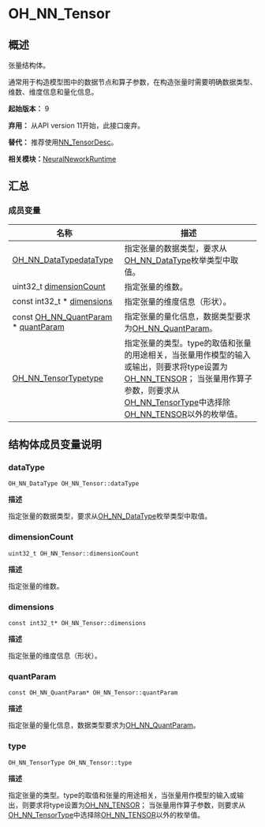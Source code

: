 # OH_NN_Tensor


## 概述

张量结构体。

通常用于构造模型图中的数据节点和算子参数，在构造张量时需要明确数据类型、维数、维度信息和量化信息。

**起始版本：** 9

**弃用：** 从API version 11开始，此接口废弃。

**替代：** 推荐使用[NN_TensorDesc](_neural_network_runtime.md#nn_tensordesc)。

**相关模块：**[NeuralNeworkRuntime](_neural_network_runtime.md)


## 汇总


### 成员变量

| 名称 | 描述 | 
| -------- | -------- |
| [OH_NN_DataType](_neural_network_runtime.md#oh_nn_datatype)[dataType](#datatype) | 指定张量的数据类型，要求从[OH_NN_DataType](_neural_network_runtime.md#oh_nn_datatype)枚举类型中取值。 | 
| uint32_t [dimensionCount](#dimensioncount) | 指定张量的维数。 | 
| const int32_t \* [dimensions](#dimensions) | 指定张量的维度信息（形状）。 | 
| const [OH_NN_QuantParam](_o_h___n_n___quant_param.md) \* [quantParam](#quantparam) | 指定张量的量化信息，数据类型要求为[OH_NN_QuantParam](_o_h___n_n___quant_param.md)。 | 
| [OH_NN_TensorType](_neural_network_runtime.md#oh_nn_tensortype)[type](#type) | 指定张量的类型。type的取值和张量的用途相关，当张量用作模型的输入或输出，则要求将type设置为[OH_NN_TENSOR](_neural_network_runtime.md)； 当张量用作算子参数，则要求从[OH_NN_TensorType](_neural_network_runtime.md#oh_nn_tensortype)中选择除[OH_NN_TENSOR](_neural_network_runtime.md)以外的枚举值。 | 


## 结构体成员变量说明


### dataType

```
OH_NN_DataType OH_NN_Tensor::dataType
```

**描述**

指定张量的数据类型，要求从[OH_NN_DataType](_neural_network_runtime.md#oh_nn_datatype)枚举类型中取值。


### dimensionCount

```
uint32_t OH_NN_Tensor::dimensionCount
```

**描述**

指定张量的维数。


### dimensions

```
const int32_t* OH_NN_Tensor::dimensions
```

**描述**

指定张量的维度信息（形状）。


### quantParam

```
const OH_NN_QuantParam* OH_NN_Tensor::quantParam
```

**描述**

指定张量的量化信息，数据类型要求为[OH_NN_QuantParam](_o_h___n_n___quant_param.md)。


### type

```
OH_NN_TensorType OH_NN_Tensor::type
```

**描述**

指定张量的类型。type的取值和张量的用途相关，当张量用作模型的输入或输出，则要求将type设置为[OH_NN_TENSOR](_neural_network_runtime.md)； 当张量用作算子参数，则要求从[OH_NN_TensorType](_neural_network_runtime.md#oh_nn_tensortype)中选择除[OH_NN_TENSOR](_neural_network_runtime.md)以外的枚举值。
